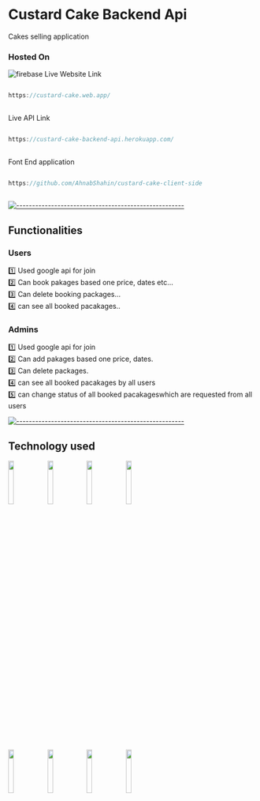 # Custard Cake Backend Api
Cakes selling  application
### Hosted On     
<img src="https://img.shields.io/badge/Deployed%20in-Heroku-green" alt="firebase"/>
Live Website Link 

```javascript

https://custard-cake.web.app/
 
```

Live API Link 

```javascript

https://custard-cake-backend-api.herokuapp.com/
 
```
 
Font End application

```javascript

https://github.com/AhnabShahin/custard-cake-client-side
 
```
 
 
 
[![-----------------------------------------------------](
https://raw.githubusercontent.com/andreasbm/readme/master/assets/lines/aqua.png)](https://github.com/BaseMax?tab=repositories)
## Functionalities 
### Users
:one: Used google api for join<br/>
:two: Can book pakages based one price, dates etc... <br/>
:three: Can delete booking packages...<br/> 
:four: can see all booked pacakages..<br/>
### Admins
:one: Used google api for join<br/>
:two: Can add pakages based one price, dates.<br/>
:three: Can delete packages.<br/> 
:four: can see all booked pacakages by all users<br/>
:five: can change status of all booked pacakageswhich are requested from all users<br/>

[![-----------------------------------------------------](
https://raw.githubusercontent.com/andreasbm/readme/master/assets/lines/aqua.png)](https://github.com/BaseMax?tab=repositories)

  ## Technology used
 <code><img width="15%" src="https://www.vectorlogo.zone/logos/nodejs/nodejs-ar21.svg"></code>
 <code><img width="15%" src="https://www.vectorlogo.zone/logos/javascript/javascript-ar21.svg"></code>
 <code><img width="15%" src="https://www.vectorlogo.zone/logos/npmjs/npmjs-ar21.svg"></code>
 <code><img width="15%" src="https://www.vectorlogo.zone/logos/nodemonio/nodemonio-ar21.svg"></code>
 <br>
   <code><img width="15%" src="https://www.vectorlogo.zone/logos/expressjs/expressjs-ar21.svg"></code>
     <code><img width="15%" src="https://www.vectorlogo.zone/logos/heroku/heroku-ar21.svg"></code>
       <code><img width="15%" src="https://www.vectorlogo.zone/logos/git-scm/git-scm-ar21.svg"></code>
         <code><img width="15%" src="https://www.vectorlogo.zone/logos/visualstudio_code/visualstudio_code-ar21.svg"></code>

<!-- ![visitors](https://visitor-badge.glitch.me/badge?page_id=https://tourism-23.web.app/) -->

